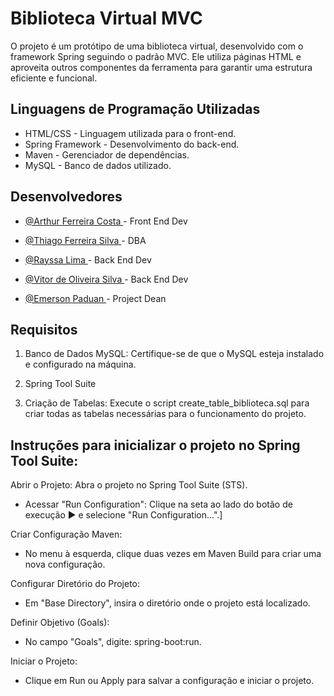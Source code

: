 
# Biblioteca Virtual MVC

O projeto é um protótipo de uma biblioteca virtual, desenvolvido com o framework Spring seguindo o padrão MVC. Ele utiliza páginas HTML e aproveita outros componentes da ferramenta para garantir uma estrutura eficiente e funcional.


## Linguagens de Programação Utilizadas

- HTML/CSS - Linguagem utilizada para o front-end. <br>
- Spring Framework - Desenvolvimento do back-end. <br>
- Maven - Gerenciador de dependências. <br>
- MySQL - Banco de dados utilizado.<br>


## Desenvolvedores

- [@Arthur Ferreira Costa  ](https://github.com/devArthurF) - Front End Dev

- [@Thiago Ferreira Silva  ](https://github.com/dev-thiagofr) - DBA 

- [@Rayssa Lima  ](https://github.com/limarayssa) - Back End Dev

- [@Vitor de Oliveira Silva  ](https://github.com/VitorOliveira057) - Back End Dev

- [@Emerson Paduan  ](https://github.com/paduandev) - Project Dean

## Requisitos

1. Banco de Dados MySQL: Certifique-se de que o MySQL esteja instalado e configurado na máquina.

2. Spring Tool Suite
   
3. Criação de Tabelas: Execute o script create_table_biblioteca.sql para criar todas as tabelas necessárias para o funcionamento do projeto.

## Instruções para inicializar o projeto no Spring Tool Suite:

Abrir o Projeto: Abra o projeto no Spring Tool Suite (STS).

 - Acessar "Run Configuration": Clique na seta ao lado do botão de execução ▶️ e selecione "Run Configuration...".]
  
Criar Configuração Maven:

 - No menu à esquerda, clique duas vezes em Maven Build para criar uma nova configuração.

Configurar Diretório do Projeto:

 - Em "Base Directory", insira o diretório onde o projeto está localizado.

Definir Objetivo (Goals):

 - No campo "Goals", digite: spring-boot:run.

Iniciar o Projeto:

 - Clique em Run ou Apply para salvar a configuração e iniciar o projeto.
